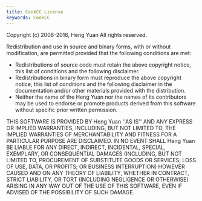 ```yaml
---
title: CookCC License
keywords: CookCC
---
```

Copyright (c) 2008-2016, Heng Yuan
All rights reserved.

Redistribution and use in source and binary forms, with or without
modification, are permitted provided that the following conditions are met:

 * Redistributions of source code must retain the above copyright
   notice, this list of conditions and the following disclaimer.
 * Redistributions in binary form must reproduce the above copyright
   notice, this list of conditions and the following disclaimer in the
   documentation and/or other materials provided with the distribution.
 * Neither the name of the Heng Yuan nor the
   names of its contributors may be used to endorse or promote products
   derived from this software without specific prior written permission.

THIS SOFTWARE IS PROVIDED BY Heng Yuan ''AS IS'' AND ANY
EXPRESS OR IMPLIED WARRANTIES, INCLUDING, BUT NOT LIMITED TO, THE IMPLIED
WARRANTIES OF MERCHANTABILITY AND FITNESS FOR A PARTICULAR PURPOSE ARE
DISCLAIMED. IN NO EVENT SHALL Heng Yuan BE LIABLE FOR ANY
DIRECT, INDIRECT, INCIDENTAL, SPECIAL, EXEMPLARY, OR CONSEQUENTIAL DAMAGES
(INCLUDING, BUT NOT LIMITED TO, PROCUREMENT OF SUBSTITUTE GOODS OR SERVICES;
LOSS OF USE, DATA, OR PROFITS; OR BUSINESS INTERRUPTION) HOWEVER CAUSED AND
ON ANY THEORY OF LIABILITY, WHETHER IN CONTRACT, STRICT LIABILITY, OR TORT
(INCLUDING NEGLIGENCE OR OTHERWISE) ARISING IN ANY WAY OUT OF THE USE OF THIS
SOFTWARE, EVEN IF ADVISED OF THE POSSIBILITY OF SUCH DAMAGE.
